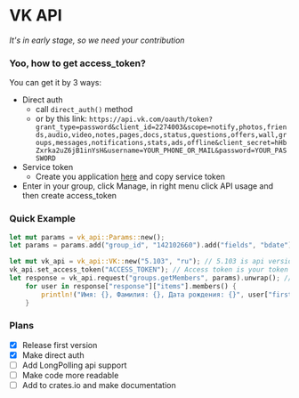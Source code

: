 # VK API

_It's in early stage, so we need your contribution_

### Yoo, how to get access_token?
You can get it by 3 ways:
* Direct auth
  * call `direct_auth()` method
  * or by this link: `https://api.vk.com/oauth/token?grant_type=password&client_id=2274003&scope=notify,photos,friends,audio,video,notes,pages,docs,status,questions,offers,wall,groups,messages,notifications,stats,ads,offline&client_secret=hHbZxrka2uZ6jB1inYsH&username=YOUR_PHONE_OR_MAIL&password=YOUR_PASSWORD`
* Service token
  * Create you application [here](https://vk.com/apps?act=manage) and copy service token
* Enter in your group, click Manage, in right menu click API usage and then create access_token

### Quick Example
```rust
let mut params = vk_api::Params::new();
let params = params.add("group_id", "142102660").add("fields", "bdate"); // add params

let mut vk_api = vk_api::VK::new("5.103", "ru"); // 5.103 is api version
vk_api.set_access_token("ACCESS_TOKEN"); // Access token is your token (how to get it see above)
let response = vk_api.request("groups.getMembers", params).unwrap(); // call groups.getMembers method with our parametres
    for user in response["response"]["items"].members() {
        println!("Имя: {}, Фамилия: {}, Дата рождения: {}", user["first_name"], user["last_name"], user["bdate"]); // Print all users information
    }
```

### Plans

- [x] Release first version
- [x] Make direct auth
- [ ] Add LongPolling api support
- [ ] Make code more readable
- [ ] Add to crates.io and make documentation